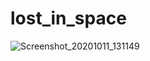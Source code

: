 # lost_in_space
![Screenshot_20201011_131149](https://user-images.githubusercontent.com/57041076/95677212-44c21e00-0bc4-11eb-8edf-43c4a18f541b.png)
